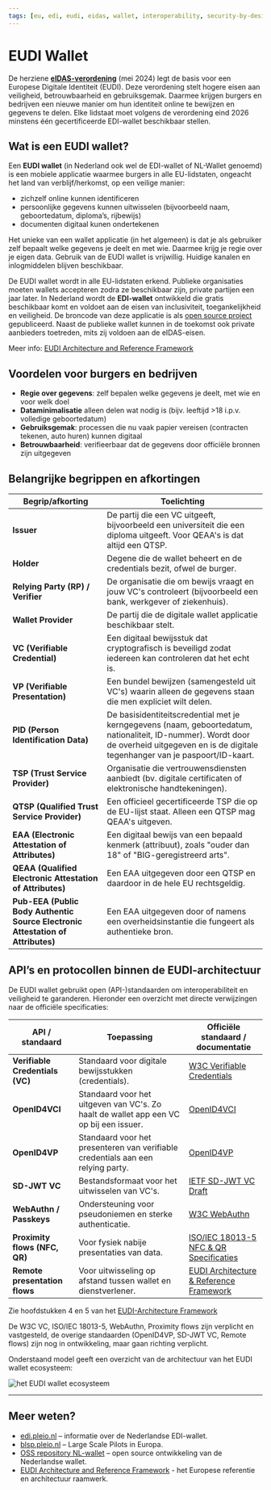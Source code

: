 ```yaml
---
tags: [eu, edi, eudi, eidas, wallet, interoperability, security-by-design, privacy]
---
```


# EUDI Wallet

De herziene [**eIDAS-verordening**](./eidas.md) (mei 2024) legt de basis voor een Europese Digitale Identiteit (EUDI). Deze verordening stelt hogere eisen aan veiligheid, betrouwbaarheid en gebruiksgemak. Daarmee krijgen burgers en bedrijven een nieuwe manier om hun identiteit online te bewijzen en gegevens te delen. Elke lidstaat moet volgens de verordening eind 2026 minstens één gecertificeerde EDI-wallet beschikbaar stellen. 

## Wat is een EUDI wallet?

Een **EUDI wallet** (in Nederland ook wel de EDI-wallet of NL-Wallet genoemd) is een mobiele applicatie waarmee burgers in alle EU-lidstaten, ongeacht het land van verblijf/herkomst, op een veilige manier:

- zichzelf online kunnen identificeren
- persoonlijke gegevens kunnen uitwisselen (bijvoorbeeld naam, geboortedatum, diploma’s, rijbewijs)
- documenten digitaal kunen ondertekenen

Het unieke van een wallet applicatie (in het algemeen) is dat je als gebruiker zelf bepaalt welke gegevens je deelt en met wie. Daarmee krijg je regie over je eigen data. Gebruik van de EUDI wallet is vrijwillig. Huidige kanalen en inlogmiddelen blijven beschikbaar.

De EUDI wallet wordt in alle EU-lidstaten erkend. Publieke organisaties moeten wallets accepteren zodra ze beschikbaar zijn, private partijen een jaar later. In Nederland wordt de **EDI-wallet** ontwikkeld die gratis beschikbaar komt en voldoet aan de eisen van inclusiviteit, toegankelijkheid en veiligheid. De broncode van deze applicatie is als [open source project](https://oss.developer.overheid.nl/repositories/minbzk-nl-wallet-9632) gepubliceerd. Naast de publieke wallet kunnen in de toekomst ook private aanbieders toetreden, mits zij voldoen aan de eIDAS-eisen.  

Meer info: [EUDI Architecture and Reference Framework](https://eu-digital-identity-wallet.github.io/eudi-doc-architecture-and-reference-framework/latest/architecture-and-reference-framework-main/)


## Voordelen voor burgers en bedrijven

- **Regie over gegevens**: zelf bepalen welke gegevens je deelt, met wie en voor welk doel
- **Dataminimalisatie** alleen delen wat nodig is (bijv. leeftijd >18 i.p.v. volledige geboortedatum)
- **Gebruiksgemak**: processen die nu vaak papier vereisen (contracten tekenen, auto huren) kunnen digitaal
- **Betrouwbaarheid**: verifieerbaar dat de gegevens door officiële bronnen zijn uitgegeven

## Belangrijke begrippen en afkortingen

| Begrip/afkorting | Toelichting |
|--------|--------|
| **Issuer** | De partij die een VC uitgeeft, bijvoorbeeld een universiteit die een diploma uitgeeft. Voor QEAA's is dat altijd een QTSP. |
| **Holder** | Degene die de wallet beheert en de credentials bezit, ofwel de burger. |
| **Relying Party (RP) / Verifier** | De organisatie die om bewijs vraagt en jouw VC's controleert (bijvoorbeeld een bank, werkgever of ziekenhuis). |
| **Wallet Provider** | De partij die de digitale wallet applicatie beschikbaar stelt. |
| **VC (Verifiable Credential)** | Een digitaal bewijsstuk dat cryptografisch is beveiligd zodat iedereen kan controleren dat het echt is. |
| **VP (Verifiable Presentation)** | Een bundel bewijzen (samengesteld uit VC's) waarin alleen de gegevens staan die men expliciet wilt delen. |
| **PID (Person Identification Data)** | De basisidentiteitscredential met je kerngegevens (naam, geboortedatum, nationaliteit, ID-nummer). Wordt door de overheid uitgegeven en is de digitale tegenhanger van je paspoort/ID-kaart. |
| **TSP (Trust Service Provider)** | Organisatie die vertrouwensdiensten aanbiedt (bv. digitale certificaten of elektronische handtekeningen). |
| **QTSP (Qualified Trust Service Provider)** | Een officieel gecertificeerde TSP die op de EU-lijst staat. Alleen een QTSP mag QEAA's uitgeven. |
| **EAA (Electronic Attestation of Attributes)** | Een digitaal bewijs van een bepaald kenmerk (attribuut), zoals "ouder dan 18" of "BIG-geregistreerd arts". |
| **QEAA (Qualified Electronic Attestation of Attributes)** | Een EAA uitgegeven door een QTSP en daardoor in de hele EU rechtsgeldig. |
| **Pub-EEA (Public Body Authentic Source Electronic Attestation of Attributes)** | Een EAA uitgegeven door of namens een overheidsinstantie die fungeert als authentieke bron. |

## API’s en protocollen binnen de EUDI-architectuur

De EUDI wallet gebruikt open (API-)standaarden om interoperabiliteit en veiligheid te garanderen. Hieronder een overzicht met directe verwijzingen naar de officiële specificaties:

| API / standaard | Toepassing | Officiële standaard / documentatie |
|-----------------|------------|-----------------------------------|
| **Verifiable Credentials (VC)** | Standaard voor digitale bewijsstukken (credentials). | [W3C Verifiable Credentials](https://www.w3.org/TR/vc-overview/) |
| **OpenID4VCI** | Standaard voor het uitgeven van VC's. Zo haalt de wallet app een VC op bij een issuer. | [OpenID4VCI](https://openid.net/specs/openid-4-verifiable-credential-issuance-1_0.html) |
| **OpenID4VP** | Standaard voor het presenteren van verifiable credentials aan een relying party. | [OpenID4VP](https://openid.net/specs/openid-4-verifiable-presentations-1_0.html) |
| **SD-JWT VC** | Bestandsformaat voor het uitwisselen van VC's. | [IETF SD-JWT VC Draft](https://datatracker.ietf.org/doc/draft-ietf-oauth-sd-jwt-vc/) |
| **WebAuthn / Passkeys** | Ondersteuning voor pseudoniemen en sterke authenticatie. | [W3C WebAuthn](https://www.w3.org/TR/webauthn-2/) |
| **Proximity flows (NFC, QR)** | Voor fysiek nabije presentaties van data. | [ISO/IEC 18013-5 NFC & QR Specificaties](https://www.iso.org/standard/69084.html) |
| **Remote presentation flows** | Voor uitwisseling op afstand tussen wallet en dienstverlener. | [EUDI Architecture & Reference Framework](https://eu-digital-identity-wallet.github.io/eudi-doc-architecture-and-reference-framework/latest/architecture-and-reference-framework-main/) |

Zie hoofdstukken 4 en 5 van het [EUDI-Architecture Framework](https://eu-digital-identity-wallet.github.io/eudi-doc-architecture-and-reference-framework/latest/architecture-and-reference-framework-main/#4-high-level-architecture)

De W3C VC, ISO/IEC 18013-5, WebAuthn, Proximity flows zijn verplicht en vastgesteld, de overige standaarden (OpenID4VP, SD-JWT VC, Remote flows) zijn nog in ontwikkeling, maar gaan richting verplicht.  

Onderstaand model geeft een overzicht van de architectuur van het EUDI wallet ecosysteem:

![het EUDI wallet ecosysteem](https://eu-digital-identity-wallet.github.io/eudi-doc-architecture-and-reference-framework/latest/media/Figure_2_High-Level_Architecture.jpg)

---

## Meer weten?

- [edi.pleio.nl](https://edi.pleio.nl) – informatie over de Nederlandse EDI-wallet.  
- [blsp.pleio.nl](https://blsp.pleio.nl) – Large Scale Pilots in Europa.  
- [OSS repository NL-wallet](https://oss.developer.overheid.nl/repositories/minbzk-nl-wallet-9632) – open source ontwikkeling van de Nederlandse wallet.
- [EUDI Architecture and Reference Framework](https://eu-digital-identity-wallet.github.io/eudi-doc-architecture-and-reference-framework/latest/architecture-and-reference-framework-main/) - het Europese referentie en architectuur raamwerk.
